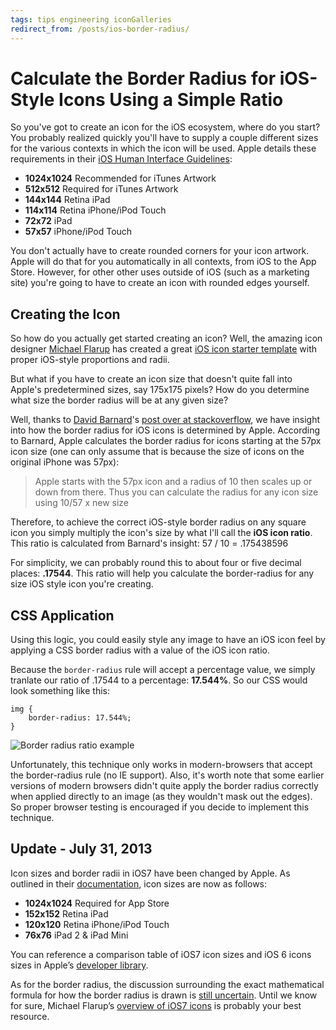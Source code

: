 ```yaml
---
tags: tips engineering iconGalleries
redirect_from: /posts/ios-border-radius/
---
```


# Calculate the Border Radius for iOS-Style Icons Using a Simple Ratio

So you've got to create an icon for the iOS ecosystem, where do you start? You probably realized quickly you'll have to supply a couple different sizes for the various contexts in which the icon will be used. Apple details these requirements in their [iOS Human Interface Guidelines][iconSizes]:

- **1024x1024** Recommended for iTunes Artwork
- **512x512** Required for iTunes Artwork
- **144x144** Retina iPad
- **114x114** Retina iPhone/iPod Touch
- **72x72** iPad
- **57x57** iPhone/iPod Touch

You don't actually have to create rounded corners for your icon artwork. Apple will do that for you automatically in all contexts, from iOS to the App Store. However, for other other uses outside of iOS (such as a marketing site) you're going to have to create an icon with rounded edges yourself.

## Creating the Icon

So how do you actually get started creating an icon? Well, the amazing icon designer [Michael Flarup][Flarup] has created a great [iOS icon starter template][template] with proper iOS-style proportions and radii.

But what if you have to create an icon size that doesn't quite fall into Apple's predetermined sizes, say 175x175 pixels? How do you determine what size the border radius will be at any given size?

Well, thanks to [David Barnard][Barnard]'s [post over at stackoverflow][stackoverflow], we have insight into how the border radius for iOS icons is determined by Apple. According to Barnard, Apple calculates the border radius for icons starting at the 57px icon size (one can only assume that is because the size of icons on the original iPhone was 57px):

> Apple starts with the 57px icon and a radius of 10 then scales up or down from there. Thus you can calculate the radius for any icon size using 10/57 x new size

Therefore, to achieve the correct iOS-style border radius on any square icon you simply multiply the icon's size by what I'll call the **iOS icon ratio**. This ratio is calculated from Barnard's insight: 57 / 10 = .175438596

For simplicity, we can probably round this to about four or five decimal places: **.17544**. This ratio will help you calculate the border-radius for any size iOS style icon you're creating.

## CSS Application

Using this logic, you could easily style any image to have an iOS icon feel by applying a CSS border radius with a value of the iOS icon ratio.

Because the `border-radius` rule will accept a percentage value, we simply tranlate our ratio of .17544 to a percentage: **17.544%**. So our CSS would look something like this:

	img {
		border-radius: 17.544%;
	}

![Border radius ratio example](https://cdn.jim-nielsen.com/blog/2012/border-radius-ratio.png)

Unfortunately, this technique only works in modern-browsers that accept the border-radius rule (no IE support). Also, it's worth note that some earlier versions of modern browsers didn't quite apply the border radius correctly when applied directly to an image (as they wouldn't mask out the edges). So proper browser testing is encouraged if you decide to implement this technique.

## Update - July 31, 2013

Icon sizes and border radii in iOS7 have been changed by Apple. As outlined in their [documentation][newIconSizes], icon sizes are now as follows:

- **1024x1024** Required for App Store
- **152x152** Retina iPad
- **120x120** Retina iPhone/iPod Touch
- **76x76** iPad 2 & iPad Mini

You can reference a comparison table of iOS7 icon sizes and iOS 6 icons sizes in Apple’s [developer library][developerLibrary].

As for the border radius, the discussion surrounding the exact mathematical formula for how the border radius is drawn is [still uncertain](http://www.mani.de/backstage/?p=483). Until we know for sure, Michael Flarup’s [overview of iOS7 icons](http://www.pixelresort.com/blog/start-making-ios-7-icons-with-the-app-icon-template-3-0/) is probably your best resource.

[Flarup]: http://www.pixelresort.com/
[template]: http://appicontemplate.com/
[iconSizes]: http://developer.apple.com/library/ios/#documentation/userexperience/conceptual/mobilehig/IconsImages/IconsImages.html
[corners]: http://developer.apple.com/library/ios/#documentation/userexperience/conceptual/mobilehig/IconsImages/IconsImages.html
[Barnard]: https://twitter.com/drbarnard
[stackoverflow]: http://stackoverflow.com/questions/2105289/iphone-app-icons-exact-radius/10239376#10239376
[newIconSizes]: https://developer.apple.com/library/prerelease/ios/documentation/UserExperience/Conceptual/MobileHIG/IconMatrix.html#//apple_ref/doc/uid/TP40006556-CH27-SW1
[developerLibrary]: https://developer.apple.com/library/prerelease/ios/documentation/iPhone/Conceptual/iPhoneOSProgrammingGuide/App-RelatedResources/App-RelatedResources.html#//apple_ref/doc/uid/TP40007072-CH6-SW1
